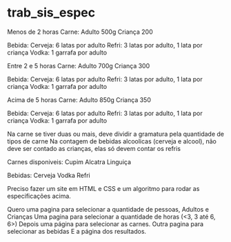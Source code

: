 # trab_sis_espec

Menos de 2 horas
Carne:
	Adulto
	500g
	Criança
	200

Bebida:
	Cerveja: 6 latas por adulto
	Refri: 3 latas por adulto, 1 lata por criança
	Vodka: 1 garrafa por adulto

Entre 2 e 5 horas
Carne:
	Adulto
	700g
	Criança
	300

Bebida:
	Cerveja: 6 latas por adulto
	Refri: 3 latas por adulto, 1 lata por criança
	Vodka: 1 garrafa por adulto

Acima de 5 horas
Carne:
	Adulto
	850g
	Criança
	350

Bebida:
	Cerveja: 6 latas por adulto
	Refri: 3 latas por adulto, 1 lata por criança
	Vodka: 1 garrafa por adulto


Na carne se tiver duas ou mais, deve dividir a gramatura pela quantidade de tipos de carne
Na contagem de bebidas alcoolicas (cerveja e alcool), não deve ser contado as crianças, elas só devem contar os refris

Carnes disponiveis:
	Cupim
	Alcatra
	Linguiça

Bebidas:
	Cerveja
	Vodka
	Refri

Preciso fazer um site em HTML e CSS e um algoritmo para rodar as especificações acima.

Quero uma pagina para selecionar a quantidade de pessoas, Adultos e Crianças
Uma pagina para selecionar a quantidade de horas (<3, 3 até 6, 6>)
Depois uma página para selecionar as carnes.
Outra pagina para selecionar as bebidas
E a página dos resultados.
 
